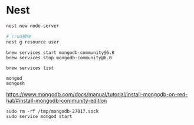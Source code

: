 # Nest


```bash
nest new node-server

# crud模块
nest g resource user  

```


```
brew services start mongodb-community@6.0
brew services stop mongodb-community@6.0

brew services list

mongod
mongosh

```


https://www.mongodb.com/docs/manual/tutorial/install-mongodb-on-red-hat/#install-mongodb-community-edition

```
sudo rm -rf /tmp/mongodb-27017.sock
sudo service mongod start
```